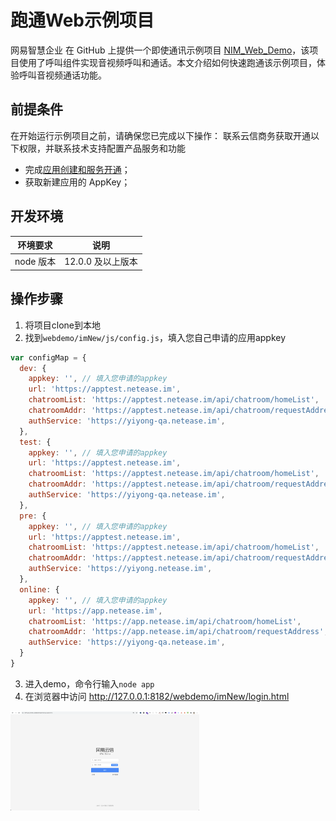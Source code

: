 # 跑通Web示例项目

网易智慧企业 在 GitHub 上提供一个即使通讯示例项目 [NIM_Web_Demo](https://github.com/netease-kit/NIM_Web_Demo)，该项目使用了呼叫组件实现音视频呼叫和通话。本文介绍如何快速跑通该示例项目，体验呼叫音视频通话功能。

##  前提条件
在开始运行示例项目之前，请确保您已完成以下操作：
联系云信商务获取开通以下权限，并联系技术支持配置产品服务和功能

  -  完成[应用创建和服务开通](../应用创建和服务开通.md)；
  - 获取新建应用的 AppKey；

## 开发环境
| 环境要求         | 说明                                                         |
| ---------------- | ------------------------------------------------------------ |
| node 版本         | 12.0.0 及以上版本                                             |


## 操作步骤
1. 将项目clone到本地
2. 找到`webdemo/imNew/js/config.js`，填入您自己申请的应用appkey
```js
var configMap = {
  dev: {
    appkey: '', // 填入您申请的appkey
    url: 'https://apptest.netease.im',
    chatroomList: 'https://apptest.netease.im/api/chatroom/homeList',
    chatroomAddr: 'https://apptest.netease.im/api/chatroom/requestAddress',
    authService: 'https://yiyong-qa.netease.im',
  },
  test: {
    appkey: '', // 填入您申请的appkey
    url: 'https://apptest.netease.im',
    chatroomList: 'https://apptest.netease.im/api/chatroom/homeList',
    chatroomAddr: 'https://apptest.netease.im/api/chatroom/requestAddress',
    authService: 'https://yiyong-qa.netease.im',
  },
  pre: {
    appkey: '', // 填入您申请的appkey
    url: 'https://apptest.netease.im',
    chatroomList: 'https://apptest.netease.im/api/chatroom/homeList',
    chatroomAddr: 'https://apptest.netease.im/api/chatroom/requestAddress',
    authService: 'https://yiyong.netease.im',
  },
  online: {
    appkey: '', // 填入您申请的appkey
    url: 'https://app.netease.im',
    chatroomList: 'https://app.netease.im/api/chatroom/homeList',
    chatroomAddr: 'https://app.netease.im/api/chatroom/requestAddress',
    authService: 'https://yiyong-qa.netease.im',
  }
}
```
3. 进入demo，命令行输入`node app`
4. 在浏览器中访问 http://127.0.0.1:8182/webdemo/imNew/login.html

<img src="../images/image-20211011-173310.png" width="60%"/>
